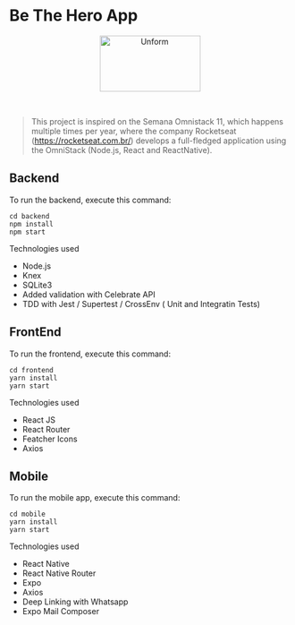 # Be The Hero App

<p align="center">
  <img src="https://ibin.co/5HKWcNelKaBT.png" height="100" width="180" alt="Unform" />
</p>

<br/>
  
> This project is inspired on the Semana Omnistack 11, which happens multiple times per year, where the company Rocketseat (https://rocketseat.com.br/) develops a full-fledged application using the OmniStack (Node.js, React and ReactNative).

## Backend

To run the backend, execute this command:

```
cd backend
npm install
npm start
```

Technologies used

- Node.js
- Knex
- SQLite3
- Added validation with Celebrate API
- TDD with Jest / Supertest / CrossEnv ( Unit and Integratin Tests)

## FrontEnd

To run the frontend, execute this command:
<br />

```
cd frontend
yarn install
yarn start
```

Technologies used

- React JS
- React Router
- Featcher Icons
- Axios

## Mobile

To run the mobile app, execute this command:

```
cd mobile
yarn install
yarn start
```

Technologies used

- React Native
- React Native Router
- Expo
- Axios
- Deep Linking with Whatsapp
- Expo Mail Composer
